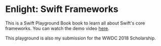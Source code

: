 # Enlight: Swift Frameworks

This is a Swift Playground Book book to learn all about Swift's core frameworks. You can watch the demo video [here](https://www.youtube.com/watch?v=b3Huqtw2log).

This playground is also my submission for the WWDC 2018 Scholarship. 

